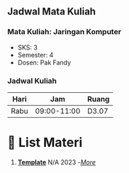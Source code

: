 ## Jadwal Mata Kuliah

### Mata Kuliah: Jaringan Komputer
- SKS: 3
- Semester: 4
- Dosen: Pak Fandy

### Jadwal Kuliah
| Hari   | Jam       | Ruang     |
| ------ | --------- | --------- |
| Rabu  | 09:00-11:00 | D3.07   |


# 🚀 List Materi

1.  [**Template**](#) N/A 2023 -[_More_](#)
